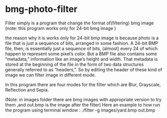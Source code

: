 # bmg-photo-filter
Filter simply is a program that change the format of(filtering) bmg image (note: this program works only for 24-bit bmg image )

the reason why it is works only for 24-bit bmp image is because photo is a file that is just a sequence of bits, arranged in some fashion.
A 24-bit BMP file, then, is essentially just a sequence of bits, (almost) every 24 of which happen to represent some pixel’s color.
But a BMP file also contains some “metadata,” information like an image’s height and width.
That metadata is stored at the beginning of the file in the form of two data structures generally referred to as “headers,”.
So by editing the header of these kind of image we can filter image in different mode.

In this program there are four modes for the filter which are Blur, Grayscale, Reflection and Sepia.

(Note: in images folder there are bmg images with appropriate version to try them ,and out.bmp is the image after the filter)
Here an example to  how run the program using terminal window : ./filter -g images/yard.bmp out.bmp

